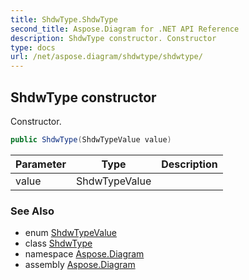 ```yaml
---
title: ShdwType.ShdwType
second_title: Aspose.Diagram for .NET API Reference
description: ShdwType constructor. Constructor
type: docs
url: /net/aspose.diagram/shdwtype/shdwtype/
---
```

## ShdwType constructor

Constructor.

```csharp
public ShdwType(ShdwTypeValue value)
```

| Parameter | Type | Description |
| --- | --- | --- |
| value | ShdwTypeValue |  |

### See Also

* enum [ShdwTypeValue](../../shdwtypevalue/)
* class [ShdwType](../)
* namespace [Aspose.Diagram](../../shdwtype/)
* assembly [Aspose.Diagram](../../../)


